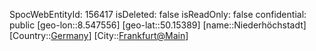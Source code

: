 ﻿---
location: [50.15389,8.547556]
type: Station
tags:
- geo/Station

---
SpocWebEntityId: 156417
isDeleted: false
isReadOnly: false
confidential: public
[geo-lon::8.547556]
[geo-lat::50.15389]
[name::Niederhöchstadt]
[Country::[Germany](geo/Continent/Europe/Germany.md)]
[City::[Frankfurt@Main](geo/Continent/Europe/Germany/Hessen/Frankfurt@Main.md)]

